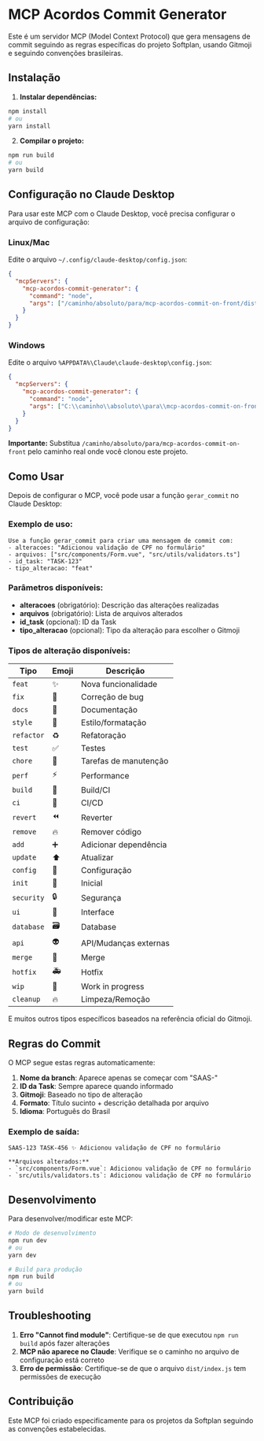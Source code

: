 # MCP Acordos Commit Generator

Este é um servidor MCP (Model Context Protocol) que gera mensagens de commit seguindo as regras específicas do projeto Softplan, usando Gitmoji e seguindo convenções brasileiras.

## Instalação

1. **Instalar dependências:**
```bash
npm install
# ou
yarn install
```

2. **Compilar o projeto:**
```bash
npm run build
# ou
yarn build
```

## Configuração no Claude Desktop

Para usar este MCP com o Claude Desktop, você precisa configurar o arquivo de configuração:

### Linux/Mac
Edite o arquivo `~/.config/claude-desktop/config.json`:

```json
{
  "mcpServers": {
    "mcp-acordos-commit-generator": {
      "command": "node",
      "args": ["/caminho/absoluto/para/mcp-acordos-commit-on-front/dist/index.js"]
    }
  }
}
```

### Windows
Edite o arquivo `%APPDATA%\Claude\claude-desktop\config.json`:

```json
{
  "mcpServers": {
    "mcp-acordos-commit-generator": {
      "command": "node",
      "args": ["C:\\caminho\\absoluto\\para\\mcp-acordos-commit-on-front\\dist\\index.js"]
    }
  }
}
```

**Importante:** Substitua `/caminho/absoluto/para/mcp-acordos-commit-on-front` pelo caminho real onde você clonou este projeto.

## Como Usar

Depois de configurar o MCP, você pode usar a função `gerar_commit` no Claude Desktop:

### Exemplo de uso:

```
Use a função gerar_commit para criar uma mensagem de commit com:
- alteracoes: "Adicionou validação de CPF no formulário"
- arquivos: ["src/components/Form.vue", "src/utils/validators.ts"]
- id_task: "TASK-123"
- tipo_alteracao: "feat"
```

### Parâmetros disponíveis:

- **alteracoes** (obrigatório): Descrição das alterações realizadas
- **arquivos** (obrigatório): Lista de arquivos alterados
- **id_task** (opcional): ID da Task
- **tipo_alteracao** (opcional): Tipo da alteração para escolher o Gitmoji

### Tipos de alteração disponíveis:

| Tipo | Emoji | Descrição |
|------|-------|-----------|
| `feat` | ✨ | Nova funcionalidade |
| `fix` | 🐛 | Correção de bug |
| `docs` | 📝 | Documentação |
| `style` | 💄 | Estilo/formatação |
| `refactor` | ♻️ | Refatoração |
| `test` | ✅ | Testes |
| `chore` | 🔧 | Tarefas de manutenção |
| `perf` | ⚡️ | Performance |
| `build` | 👷 | Build/CI |
| `ci` | 💚 | CI/CD |
| `revert` | ⏪️ | Reverter |
| `remove` | 🔥 | Remover código |
| `add` | ➕ | Adicionar dependência |
| `update` | ⬆️ | Atualizar |
| `config` | 🔧 | Configuração |
| `init` | 🎉 | Inicial |
| `security` | 🔒️ | Segurança |
| `ui` | 💄 | Interface |
| `database` | 🗃️ | Database |
| `api` | 👽️ | API/Mudanças externas |
| `merge` | 🔀 | Merge |
| `hotfix` | 🚑️ | Hotfix |
| `wip` | 🚧 | Work in progress |
| `cleanup` | 🔥 | Limpeza/Remoção |

E muitos outros tipos específicos baseados na referência oficial do Gitmoji.

## Regras do Commit

O MCP segue estas regras automaticamente:

1. **Nome da branch**: Aparece apenas se começar com "SAAS-"
2. **ID da Task**: Sempre aparece quando informado
3. **Gitmoji**: Baseado no tipo de alteração
4. **Formato**: Título sucinto + descrição detalhada por arquivo
5. **Idioma**: Português do Brasil

### Exemplo de saída:

```
SAAS-123 TASK-456 ✨ Adicionou validação de CPF no formulário

**Arquivos alterados:**
- `src/components/Form.vue`: Adicionou validação de CPF no formulário
- `src/utils/validators.ts`: Adicionou validação de CPF no formulário
```

## Desenvolvimento

Para desenvolver/modificar este MCP:

```bash
# Modo de desenvolvimento
npm run dev
# ou
yarn dev

# Build para produção
npm run build
# ou
yarn build
```

## Troubleshooting

1. **Erro "Cannot find module"**: Certifique-se de que executou `npm run build` após fazer alterações
2. **MCP não aparece no Claude**: Verifique se o caminho no arquivo de configuração está correto
3. **Erro de permissão**: Certifique-se de que o arquivo `dist/index.js` tem permissões de execução

## Contribuição

Este MCP foi criado especificamente para os projetos da Softplan seguindo as convenções estabelecidas. 